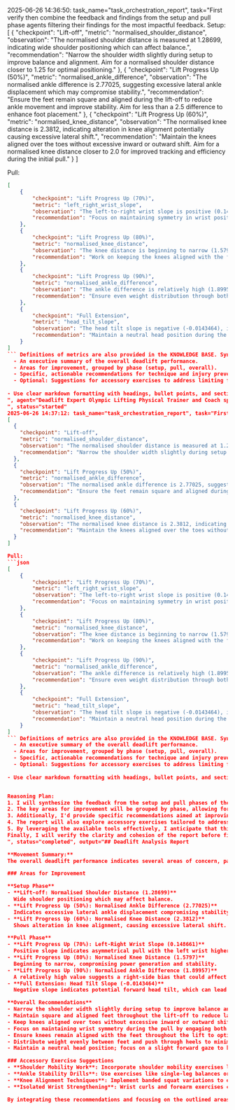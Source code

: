 2025-06-26 14:36:50: task_name="task_orchestration_report", task="First verify then combine the feedback and findings from the setup and pull phase agents filtering their findings for the most impactful feedback. Setup:
[
  {
    "checkpoint": "Lift-off",
    "metric": "normalised_shoulder_distance",
    "observation": "The normalised shoulder distance is measured at 1.28699, indicating wide shoulder positioning which can affect balance.",
    "recommendation": "Narrow the shoulder width slightly during setup to improve balance and alignment. Aim for a normalised shoulder distance closer to 1.25 for optimal positioning."
  },
  {
    "checkpoint": "Lift Progress Up (50%)",
    "metric": "normalised_ankle_difference",
    "observation": "The normalised ankle difference is 2.77025, suggesting excessive lateral ankle displacement which may compromise stability.",
    "recommendation": "Ensure the feet remain square and aligned during the lift-off to reduce ankle movement and improve stability. Aim for less than a 2.5 difference to enhance foot placement."
  },
  {
    "checkpoint": "Lift Progress Up (60%)",
    "metric": "normalised_knee_distance",
    "observation": "The normalised knee distance is 2.3812, indicating alteration in knee alignment potentially causing excessive lateral shift.",
    "recommendation": "Maintain the knees aligned over the toes without excessive inward or outward shift. Aim for a normalised knee distance closer to 2.0 for improved tracking and efficiency during the initial pull."
  }
]

Pull:
```json
[
    {
        "checkpoint": "Lift Progress Up (70%)",
        "metric": "left_right_wrist_slope",
        "observation": "The left-to-right wrist slope is positive (0.148661), indicating an asymmetrical pull where the left wrist is likely higher than the right.",
        "recommendation": "Focus on maintaining symmetry in wrist position by actively engaging both sides during the pull, ensuring neither wrist leads excessively over the other."
    },
    {
        "checkpoint": "Lift Progress Up (80%)",
        "metric": "normalised_knee_distance",
        "observation": "The knee distance is beginning to narrow (1.5797), which can compromise power generation and stability in the lift.",
        "recommendation": "Work on keeping the knees aligned with the feet throughout the lift to optimize force application and enhance the stability of the movement."
    },
    {
        "checkpoint": "Lift Progress Up (90%)",
        "metric": "normalised_ankle_difference",
        "observation": "The ankle difference is relatively high (1.89957), suggesting a right-side bias which may affect balance.",
        "recommendation": "Ensure even weight distribution through both feet and actively push through the heels to minimize the lateral ankle difference."
    },
    {
        "checkpoint": "Full Extension",
        "metric": "head_tilt_slope",
        "observation": "The head tilt slope is negative (-0.0143464), indicating potential forward head tilt, which can lead to back misalignment.",
        "recommendation": "Maintain a neutral head position during the lift; consciously hold your gaze slightly forward and ensure your head remains aligned with your spine for optimal torque and safety."
    }
]
``` Definitions of metrics are also provided in the KNOWLEDGE BASE. Synthesize their outputs into a single, structured markdown report suitable for rendering in a Streamlit application. The report should include:
  - An executive summary of the overall deadlift performance.
  - Areas for improvement, grouped by phase (setup, pull, overall).
  - Specific, actionable recommendations for technique and injury prevention. 
  - Optional: Suggestions for accessory exercises to address limiting factors.
  
- Use clear markdown formatting with headings, bullet points, and sections for easy readability. - Use clear and interpretable language that is in line with the expectations of physical trainer or lifting coach to understand and communicate to a client. - Do not include a section of the output that is not relevant to the deadlift. - Do not include a section of the output if there are no relevant findings. - If there are no relevant findings for any section, explicitly state "This part of the movement looks good." Do not invent or fabricate findings to fill gaps. - The "Accessory Exercise Suggestions" section is optional. Only include this section if there are specific limiting factors identified and relevant suggestions can be made.
", agent="Deadlift Expert Olympic Lifting Physical Trainer and Coach specializing in efficiently synchronising joint movements; integrating lower, middle, and upper body analysis for deadlift
", status="started"
2025-06-26 14:37:12: task_name="task_orchestration_report", task="First verify then combine the feedback and findings from the setup and pull phase agents filtering their findings for the most impactful feedback. Setup:
[
  {
    "checkpoint": "Lift-off",
    "metric": "normalised_shoulder_distance",
    "observation": "The normalised shoulder distance is measured at 1.28699, indicating wide shoulder positioning which can affect balance.",
    "recommendation": "Narrow the shoulder width slightly during setup to improve balance and alignment. Aim for a normalised shoulder distance closer to 1.25 for optimal positioning."
  },
  {
    "checkpoint": "Lift Progress Up (50%)",
    "metric": "normalised_ankle_difference",
    "observation": "The normalised ankle difference is 2.77025, suggesting excessive lateral ankle displacement which may compromise stability.",
    "recommendation": "Ensure the feet remain square and aligned during the lift-off to reduce ankle movement and improve stability. Aim for less than a 2.5 difference to enhance foot placement."
  },
  {
    "checkpoint": "Lift Progress Up (60%)",
    "metric": "normalised_knee_distance",
    "observation": "The normalised knee distance is 2.3812, indicating alteration in knee alignment potentially causing excessive lateral shift.",
    "recommendation": "Maintain the knees aligned over the toes without excessive inward or outward shift. Aim for a normalised knee distance closer to 2.0 for improved tracking and efficiency during the initial pull."
  }
]

Pull:
```json
[
    {
        "checkpoint": "Lift Progress Up (70%)",
        "metric": "left_right_wrist_slope",
        "observation": "The left-to-right wrist slope is positive (0.148661), indicating an asymmetrical pull where the left wrist is likely higher than the right.",
        "recommendation": "Focus on maintaining symmetry in wrist position by actively engaging both sides during the pull, ensuring neither wrist leads excessively over the other."
    },
    {
        "checkpoint": "Lift Progress Up (80%)",
        "metric": "normalised_knee_distance",
        "observation": "The knee distance is beginning to narrow (1.5797), which can compromise power generation and stability in the lift.",
        "recommendation": "Work on keeping the knees aligned with the feet throughout the lift to optimize force application and enhance the stability of the movement."
    },
    {
        "checkpoint": "Lift Progress Up (90%)",
        "metric": "normalised_ankle_difference",
        "observation": "The ankle difference is relatively high (1.89957), suggesting a right-side bias which may affect balance.",
        "recommendation": "Ensure even weight distribution through both feet and actively push through the heels to minimize the lateral ankle difference."
    },
    {
        "checkpoint": "Full Extension",
        "metric": "head_tilt_slope",
        "observation": "The head tilt slope is negative (-0.0143464), indicating potential forward head tilt, which can lead to back misalignment.",
        "recommendation": "Maintain a neutral head position during the lift; consciously hold your gaze slightly forward and ensure your head remains aligned with your spine for optimal torque and safety."
    }
]
``` Definitions of metrics are also provided in the KNOWLEDGE BASE. Synthesize their outputs into a single, structured markdown report suitable for rendering in a Streamlit application. The report should include:
  - An executive summary of the overall deadlift performance.
  - Areas for improvement, grouped by phase (setup, pull, overall).
  - Specific, actionable recommendations for technique and injury prevention. 
  - Optional: Suggestions for accessory exercises to address limiting factors.
  
- Use clear markdown formatting with headings, bullet points, and sections for easy readability. - Use clear and interpretable language that is in line with the expectations of physical trainer or lifting coach to understand and communicate to a client. - Do not include a section of the output that is not relevant to the deadlift. - Do not include a section of the output if there are no relevant findings. - If there are no relevant findings for any section, explicitly state "This part of the movement looks good." Do not invent or fabricate findings to fill gaps. - The "Accessory Exercise Suggestions" section is optional. Only include this section if there are specific limiting factors identified and relevant suggestions can be made.


Reasoning Plan:
1. I will synthesize the feedback from the setup and pull phases of the deadlift, ensuring that shared metrics are highlighted and that impactful observations are emphasized.
2. The key areas for improvement will be grouped by phase, allowing for easier understanding of how issues in the setup can translate into problems during the lift. Each finding from both the setup and pull phases will be distilled into clear and precise language that coaches and athletes can understand and implement. 
3. Additionally, I'd provide specific recommendations aimed at improving technique and reducing injury risk, following a logical progression derived from the analysis of the data provided. 
4. The report will also explore accessory exercises tailored to address observed limiting factors, where applicable, ensuring that each suggestion aligns with the identified coordination and strength issues. 
5. By leveraging the available tools effectively, I anticipate that this structured markdown report will clearly present the findings resulting in actionable insights for athletes seeking to improve their deadlift performance while minimizing injury risk.  
Finally, I will verify the clarity and cohesion of the report before finalizing it to ensure it effectively communicates the analysis to the intended audience.", agent="Deadlift Expert Olympic Lifting Physical Trainer and Coach specializing in efficiently synchronising joint movements; integrating lower, middle, and upper body analysis for deadlift
", status="completed", output="## Deadlift Analysis Report

**Movement Summary:**  
The overall deadlift performance indicates several areas of concern, particularly with respect to balance, alignment, and symmetry during the setup and pull phases. Specifically, issues such as wide shoulder positioning, excessive lateral shifts in both ankles and knees, and asymmetrical wrist positioning may lead to reduced efficiency and increased risk of injury.

### Areas for Improvement

**Setup Phase**
- **Lift-off: Normalised Shoulder Distance (1.28699)**  
  Wide shoulder positioning which may affect balance. 
- **Lift Progress Up (50%): Normalised Ankle Difference (2.77025)**  
  Indicates excessive lateral ankle displacement compromising stability. 
- **Lift Progress Up (60%): Normalised Knee Distance (2.3812)**  
  Shows alteration in knee alignment, causing excessive lateral shift.

**Pull Phase**
- **Lift Progress Up (70%): Left-Right Wrist Slope (0.148661)**  
  Positive slope indicates asymmetrical pull with the left wrist higher than the right.
- **Lift Progress Up (80%): Normalised Knee Distance (1.5797)**  
  Beginning to narrow, compromising power generation and stability.
- **Lift Progress Up (90%): Normalised Ankle Difference (1.89957)**  
  A relatively high value suggests a right-side bias that could affect balance.
- **Full Extension: Head Tilt Slope (-0.0143464)**  
  Negative slope indicates potential forward head tilt, which can lead to back misalignment.

**Overall Recommendations**
- Narrow the shoulder width slightly during setup to improve balance and alignment, targeting a normalised shoulder distance closer to 1.25.
- Maintain square and aligned feet throughout the lift-off to reduce lateral ankle movement, aiming for an ankle difference of less than 2.5.
- Keep knees aligned over toes without excessive inward or outward shift, aiming for a knee distance closer to 2.0 for better tracking.
- Focus on maintaining wrist symmetry during the pull by engaging both sides to prevent uneven tension.
- Ensure knees remain aligned with the feet throughout the lift to optimize force application.
- Distribute weight evenly between feet and push through heels to minimise lateral ankle differences.
- Maintain a neutral head position; focus on a slight forward gaze to keep head aligned with the spine.

### Accessory Exercise Suggestions
- **Shoulder Mobility Work**: Incorporate shoulder mobility exercises like band pull-aparts or wall angels to improve range of motion and help achieve optimal shoulder positioning during setup.
- **Ankle Stability Drills**: Use exercises like single-leg balances or ankle dorsiflexion drills to enhance ankle stability and strength, reducing lateral shifts.
- **Knee Alignment Techniques**: Implement banded squat variations to ensure proper squat mechanics, which can translate to better knee alignment during the deadlift.
- **Isolated Wrist Strengthening**: Wrist curls and forearm exercises can help develop symmetry and strength in wrist positioning during pulls.

By integrating these recommendations and focusing on the outlined areas of improvement, the lifter can enhance their overall deadlift technique, increase efficiency, and reduce the risk of injury."
